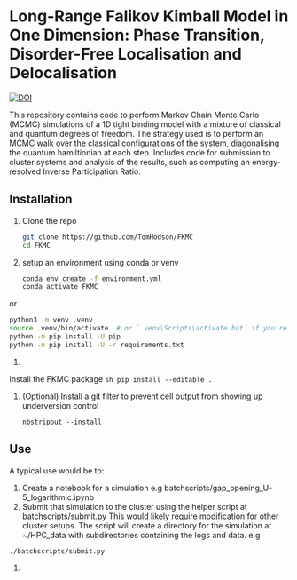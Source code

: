 # Long-Range Falikov Kimball Model in One Dimension: Phase Transition, Disorder-Free Localisation and Delocalisation

[![DOI](https://zenodo.org/badge/174118363.svg)](https://zenodo.org/badge/latestdoi/174118363)

This repository contains code to perform Markov Chain Monte Carlo (MCMC) simulations of a 1D tight binding model with a mixture of classical and quantum degrees of freedom. The strategy used is to perform an MCMC walk over the classical configurations of the system, diagonalising the quantum hamiltionian at each step. Includes code for submission to cluster systems and analysis of the results, such as computing an energy-resolved Inverse Participation Ratio.

## Installation
1. Clone the repo
    ```sh
    git clone https://github.com/TomHodson/FKMC
    cd FKMC
    ```
1. setup an environment using conda or venv
    ```sh
    conda env create -f environment.yml
    conda activate FKMC
    ```
or
   ```sh
   python3 -m venv .venv
   source .venv/bin/activate  # or `.venv\Scripts\activate.bat` if you're using Windows
   python -m pip install -U pip
   python -m pip install -U -r requirements.txt
   ```
1.
Install the FKMC package
    ```sh
    pip install --editable .
    ```
   
1. (Optional) Install a git filter to prevent cell output from showing up underversion control
    ```ssh
    nbstripout --install
    ```
    
## Use
A typical use would be to:
1. Create a notebook for a simulation e.g batchscripts/gap_opening_U-5_logarithmic.ipynb
1. Submit that simulation to the cluster using the helper script at batchscripts/submit.py This would likely require modification for other cluster setups. The script will create a directory for the simulation at ~/HPC_data with subdirectories containing the logs and data. e.g
```sh
./batchscripts/submit.py 
```
1.
